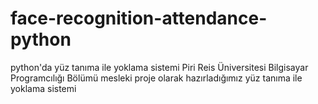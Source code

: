 # face-recognition-attendance-python
python'da yüz tanıma ile yoklama sistemi
Piri Reis Üniversitesi Bilgisayar Programcılığı Bölümü mesleki proje olarak hazırladığımız yüz tanıma ile yoklama sistemi
